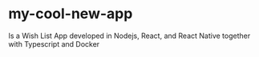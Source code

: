 # my-cool-new-app
Is a Wish List App developed in Nodejs, React, and React Native together with Typescript and Docker
